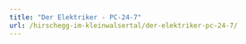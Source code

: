 ```yaml
---
title: "Der Elektriker - PC-24-7"
url: /hirschegg-im-kleinwalsertal/der-elektriker-pc-24-7/
---
```

